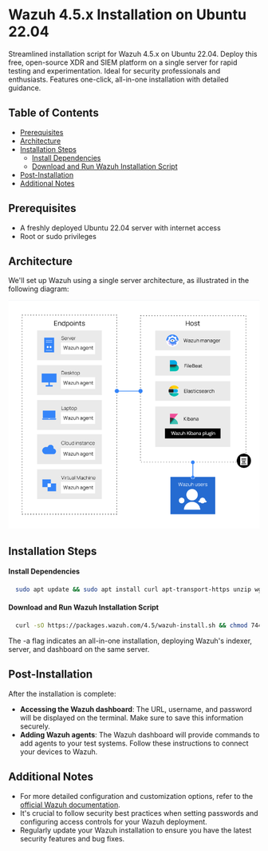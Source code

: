 # Wazuh 4.5.x Installation on Ubuntu 22.04

Streamlined installation script for Wazuh 4.5.x on Ubuntu 22.04. Deploy this free, open-source XDR and SIEM platform on a single server for rapid testing and experimentation. Ideal for security professionals and enthusiasts. Features one-click, all-in-one installation with detailed guidance.

## Table of Contents

- [Prerequisites](#prerequisites)
- [Architecture](#architecture)
- [Installation Steps](#installation-steps)
  - [Install Dependencies](#install-dependencies)
  - [Download and Run Wazuh Installation Script](#download-and-run-wazuh-installation-script)
- [Post-Installation](#post-installation)
- [Additional Notes](#additional-notes)

## Prerequisites

- A freshly deployed Ubuntu 22.04 server with internet access
- Root or sudo privileges

## Architecture

We'll set up Wazuh using a single server architecture, as illustrated in the following diagram:

![Wazuh All-in-One Deployment](https://github.com/Shwet-Kamal-Singh/wazuh/blob/main/Wazuh%20-all-in-one-deployment.png)

## Installation Steps

#### Install Dependencies
```bash
  sudo apt update && sudo apt install curl apt-transport-https unzip wget libcap2-bin software-properties-common lsb-release gnupg2
```

#### Download and Run Wazuh Installation Script

```bash
  curl -sO https://packages.wazuh.com/4.5/wazuh-install.sh && chmod 744 wazuh-install.sh && bash ./wazuh-install.sh -a
```
The -a flag indicates an all-in-one installation, deploying Wazuh's indexer, server, and dashboard on the same server.

## Post-Installation

After the installation is complete:

- **Accessing the Wazuh dashboard**: The URL, username, and password will be displayed on the terminal. Make sure to save this information securely.
- **Adding Wazuh agents**: The Wazuh dashboard will provide commands to add agents to your test systems. Follow these instructions to connect your devices to Wazuh.

## Additional Notes

- For more detailed configuration and customization options, refer to the [official Wazuh documentation](https://documentation.wazuh.com/current/installation-guide/index.html).
- It's crucial to follow security best practices when setting passwords and configuring access controls for your Wazuh deployment.
- Regularly update your Wazuh installation to ensure you have the latest security features and bug fixes.
